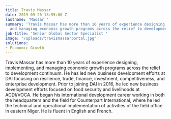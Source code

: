 ```yaml
---
title: Travis Massar
date: 2019-09-20 13:55:00 Z
lastname: 'Massar '
summary: 'Travis Massar has more than 10 years of experience designing, implementing,
  and managing economic growth programs across the relief to development continuum. '
job-title: 'Senior Global Sector Specialist '
image: "/uploads/travismassarportal.jpg"
solutions:
- Economic Growth
---
```


Travis Massar has more than 10 years of experience designing, implementing, and managing economic growth programs across the relief to development continuum. He has led new business development efforts at DAI focusing on resilience, trade, finance, investment, competitiveness, and enterprise development. Prior to joining DAI in 2016, he led new business development efforts focused on food security and livelihoods at ACDI/VOCA. He began his international development career working in both the headquarters and the field for Counterpart International, where he led the technical and operational implementation of activities of the field office in eastern Niger. He is fluent in English and French.